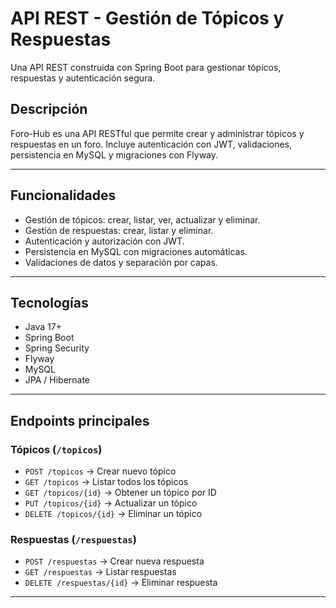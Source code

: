 # API REST - Gestión de Tópicos y Respuestas

Una API REST construida con Spring Boot para gestionar tópicos, respuestas y autenticación segura.

## Descripción

Foro-Hub es una API RESTful que permite crear y administrar tópicos y respuestas en un foro. Incluye autenticación con JWT, validaciones, persistencia en MySQL y migraciones con Flyway.

---

## Funcionalidades

- Gestión de tópicos: crear, listar, ver, actualizar y eliminar.
- Gestión de respuestas: crear, listar y eliminar.
- Autenticación y autorización con JWT.
- Persistencia en MySQL con migraciones automáticas.
- Validaciones de datos y separación por capas.

---

## Tecnologías

- Java 17+
- Spring Boot
- Spring Security
- Flyway
- MySQL
- JPA / Hibernate

---

## Endpoints principales

### Tópicos (`/topicos`)

- `POST /topicos` → Crear nuevo tópico  
- `GET /topicos` → Listar todos los tópicos  
- `GET /topicos/{id}` → Obtener un tópico por ID  
- `PUT /topicos/{id}` → Actualizar un tópico  
- `DELETE /topicos/{id}` → Eliminar un tópico  

### Respuestas (`/respuestas`)

- `POST /respuestas` → Crear nueva respuesta  
- `GET /respuestas` → Listar respuestas  
- `DELETE /respuestas/{id}` → Eliminar respuesta  

---

